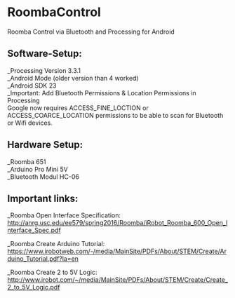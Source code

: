 # RoombaControl
Roomba Control via Bluetooth and Processing for Android

## Software-Setup:

_Processing  Version 3.3.1   
_Android Mode (older version than 4 worked)   
_Android SDK 23   
_Important: Add Bluetooth Permissions & Location Permissions in Processing   
Google now requires ACCESS_FINE_LOCTION or ACCESS_COARCE_LOCATION permissions 
to be able to scan for Bluetooth or Wifi devices. 


## Hardware Setup:

_Roomba 651   
_Arduino Pro Mini 5V   
_Bluetooth Modul HC-06   

## Important links: 

_Roomba Open Interface Specification:
http://anrg.usc.edu/ee579/spring2016/Roomba/iRobot_Roomba_600_Open_Interface_Spec.pdf

_Roomba Create Arduino Tutorial:
https://www.irobotweb.com/-/media/MainSite/PDFs/About/STEM/Create/Arduino_Tutorial.pdf?la=en

_Roomba Create 2 to 5V Logic:
http://www.irobot.com/~/media/MainSite/PDFs/About/STEM/Create/Create_2_to_5V_Logic.pdf
